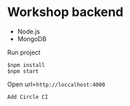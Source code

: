 # Workshop backend

- Node.js
- MongoDB

Run project

```
$npm install
$npm start
```

Open url=`http://loccalhost:4000`

```
Add Circle CI
```